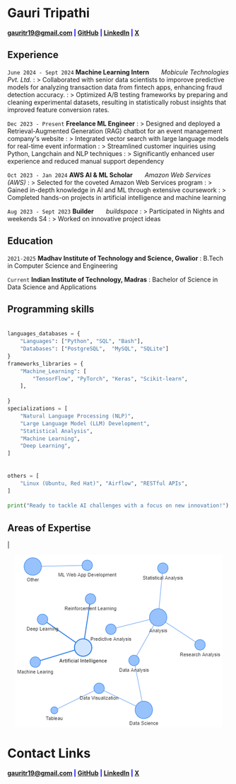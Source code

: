 # Gauri Tripathi

<span style="color:blue">**<a href="mailto:gauritr19@gmail.com">gauritr19@gmail.com</a>
|
<a href="https://github.com/Gauri-Tripathi" target="_blank">GitHub</a>
|
<a href="https://linkedin.com/in/gauri-tripathi-153078254" target="_blank">LinkedIn</a>
|
<a href="https://x.com/Gauri_the_great" target="_blank">X</a>**</span>


## **Experience**

`June 2024 - Sept 2024` **Machine Learning Intern**
&nbsp; &nbsp; &nbsp; _Mobicule Technologies Pvt. Ltd._
: > Collaborated with senior data scientists to imporove predictive models for analyzing transaction data from fintech apps, enhancing fraud detection accuracy.
: > Optimized A/B testing frameworks by preparing and cleaning experimental datasets, resulting in statistically robust insights that improved feature conversion rates.


`Dec 2023 - Present` **Freelance ML Engineer**
: > Designed and deployed a Retrieval-Augmented Generation (RAG) chatbot for an event management company's website
: > Integrated vector search with large language models for real-time event information
: > Streamlined customer inquiries using Python, Langchain and NLP techniques
: > Significantly enhanced user experience and reduced manual support dependency

`Oct 2023 - Jan 2024` **AWS AI & ML Scholar**
&nbsp; &nbsp; &nbsp; _Amazon Web Services (AWS)_
: > Selected for the coveted Amazon Web Services program
: > Gained in-depth knowledge in AI and ML through extensive coursework
: > Completed hands-on projects in artificial intelligence and machine learning

`Aug 2023 - Sept 2023` **Builder**
&nbsp; &nbsp; &nbsp; _buildspace_
: > Participated in Nights and weekends S4
: > Worked on innovative project ideas

## **Education**

`2021-2025` **Madhav Institute of Technology and Science, Gwalior**
: B.Tech in Computer Science and Engineering

`Current` **Indian Institute of Technology, Madras**
: Bachelor of Science in Data Science and Applications

## **Programming skills**

```python

languages_databases = {
    "Languages": ["Python", "SQL", "Bash"],
    "Databases": ["PostgreSQL",  "MySQL", "SQLite"]
}
frameworks_libraries = {
    "Machine_Learning": [
        "TensorFlow", "PyTorch", "Keras", "Scikit-learn",  
    ],

}
specializations = [
    "Natural Language Processing (NLP)",
    "Large Language Model (LLM) Development",  
    "Statistical Analysis",
    "Machine Learning",
    "Deep Learning",
]


others = [
    "Linux (Ubuntu, Red Hat)", "Airflow", "RESTful APIs", 
]

print("Ready to tackle AI challenges with a focus on new innovation!")
```


## **Areas of Expertise**

|

<p align="center"><img src="\assets\icons\expertise_graph.png"></p>





# **Contact Links**

<span style="color:blue">**<a href="mailto:gauritr19@gmail.com">gauritr19@gmail.com</a>
|
<a href="https://github.com/Gauri-Tripathi" target="_blank">GitHub</a>
|
<a href="https://linkedin.com/in/gauri-tripathi-153078254" target="_blank">LinkedIn</a>
|
<a href="https://x.com/Gauri_the_great" target="_blank">X</a>**</span>
